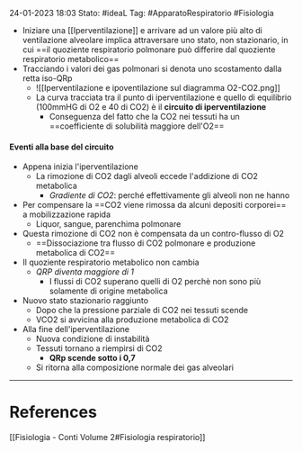 24-01-2023 18:03
Stato: #ideaL 
Tag: #ApparatoRespiratorio #Fisiologia 

- Iniziare una [[Iperventilazione]] e arrivare ad un valore più alto di ventilazione alveolare implica attraversare uno stato, non stazionario, in cui ==il quoziente respiratorio polmonare può differire dal quoziente respiratorio metabolico==
- Tracciando i valori dei gas polmonari si denota uno scostamento dalla retta iso-QRp
    - ![[Iperventilazione e ipoventilazione sul diagramma O2-CO2.png]]
    - La curva tracciata tra il punto di iperventilazione e quello di equilibrio (100mmHG di O2 e 40 di CO2) è il **circuito di iperventilazione**
        - Conseguenza del fatto che la CO2 nei tessuti ha un ==coefficiente di solubilità maggiore dell'O2==

#### Eventi alla base del circuito
- Appena inizia l'iperventilazione
    - La rimozione di CO2 dagli alveoli eccede l'addizione di CO2 metabolica
        - *Gradiente di CO2*: perché effettivamente gli alveoli non ne hanno
- Per compensare la ==CO2 viene rimossa da alcuni depositi corporei== a mobilizzazione rapida
    - Liquor, sangue, parenchima polmonare
- Questa rimozione di CO2 non è compensata da un contro-flusso di O2
    - ==Dissociazione tra flusso di CO2 polmonare e produzione metabolica di CO2==
- Il quoziente respiratorio metabolico non cambia
    - *QRP diventa maggiore di 1*
        - I flussi di CO2 superano quelli di O2 perchè non sono più solamente di origine metabolica
- Nuovo stato stazionario raggiunto
    - Dopo che la pressione parziale di CO2 nei tessuti scende
    - VCO2 si avvicina alla produzione metabolica di CO2
- Alla fine dell'iperventilazione
    - Nuova condizione di instabilità
    - Tessuti tornano a riempirsi di CO2
        - **QRp scende sotto i 0,7**
    - Si ritorna alla composizione normale dei gas alveolari



---
# References 
[[Fisiologia  - Conti Volume 2#Fisiologia respiratorio]]
